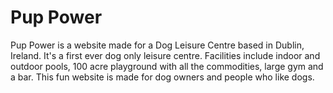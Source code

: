 
# Pup Power

Pup Power is a website made for a Dog Leisure Centre based in Dublin, Ireland.
It's a first ever dog only leisure centre. Facilities include indoor and outdoor pools,
100 acre playground with all the commodities, large gym and a bar. This fun website
is made for dog owners and people who like dogs. 

